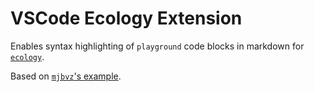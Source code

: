 # VSCode Ecology Extension

Enables syntax highlighting of `playground` code blocks in markdown for [`ecology`](https://github.com/FormidableLabs/ecology).

Based on [`mjbvz`'s example](https://github.com/mjbvz/vscode-fenced-code-block-grammar-injection-example).
